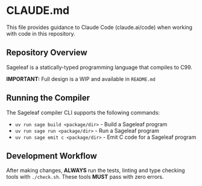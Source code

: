 # CLAUDE.md

This file provides guidance to Claude Code (claude.ai/code) when working with code in this repository.

## Repository Overview

Sageleaf is a statically-typed programming language that compiles to C99.

**IMPORTANT:** Full design is a WIP and available in `README.md`

## Running the Compiler

The Sageleaf compiler CLI supports the following commands:

- `uv run sage build <package/dir>` - Build a Sageleaf program
- `uv run sage run <package/dir>` - Run a Sageleaf program
- `uv run sage emit c <package/dir>` - Emit C code for a Sageleaf program

## Development Workflow

After making changes, **ALWAYS** run the tests, linting and type checking tools with
`./check.sh`. These tools **MUST** pass with zero errors.
